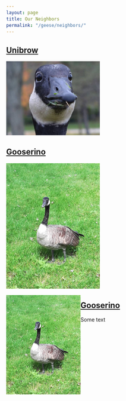 ```yaml
---
layout: page
title: Our Neighbors
permalink: "/geese/neighbors/"
--- 
```



## [Unibrow](https://ueur.github.io/geese/neighbors/unibrow)
<p><a href="https://ueur.github.io/geese/neighbors/unibrow"><img src="/images/geese/unibrow.jpg" alt="Unibrow" style="height: 50%; width: 50%;"/></a></p>

## [Gooserino](https://ueur.github.io/geese/neighbors/gooserino)
<p><a href="https://ueur.github.io/geese/neighbors/gooserino"><img src="/images/geese/gooserino.jpg" alt="Gooserino" style="height: 50%; width: 50%;"/></a></p>


<p><a href="https://ueur.github.io/geese/neighbors/gooserino"><img align="left" width="200" src="/images/geese/gooserino.jpg" />

## [Gooserino](https://ueur.github.io/geese/neighbors/gooserino)

Some text


<!-- <table>
  <tr>
    <td valign="top"><a href="https://ueur.github.io/geese/neighbors/unibrow">Unibrow</a>
<p><a href="https://ueur.github.io/geese/neighbors/unibrow"><img src="/images/geese/unibrow.jpg" alt="Unibrow" style="height: 60%; width: 60%;"/></a></p></td>
    <td valign="top"><a href="https://ueur.github.io/geese/neighbors/gooserino">Gooserino</a>
<p><a href="https://ueur.github.io/geese/neighbors/gooserino"><img src="/images/geese/gooserino.jpg" alt="Gooserino" style="height: 60%; width: 60%;"/></a></p></td>
  </tr>
</table> -->